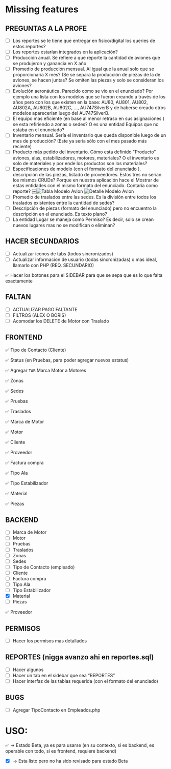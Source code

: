 # Missing features

## PREGUNTAS A LA PROFE
- [ ] Los reportes se le tiene que entregar en físico/digital los queries de estos reportes?
- [ ] Los reportes estarían integrados en la aplicación?
- [ ] Producción anual. Se refiere a que reporte la cantidad de aviones que se produjeron y ganancia en X año 
- [ ] Promedio de producción mensual. Al igual que la anual solo que se proporcionaría X mes? (Se se separa la producción de piezas de la de aviones, se hacen juntas? Se omiten las piezas y solo se consideran los aviones?
- [ ] Evolución aeronáutica. Parecido como se vio en el enunciado? Por ejemplo una lista con los modelos que se fueron creando a través de los años pero con los que existen en la base: AU80, AU801, AU802, AU802A, AU802B, AU802C, ..., AU747SilverB y de haberse creado otros modelos aparecerían luego del AU747SilverB.
- [ ] El equipo mas eficiente (en base al menor retraso en sus asignaciones ) se esta refiriendo a zonas o sedes? O es una entidad Equipos que no estaba en el enunciado?
- [ ] Inventario mensual. Sería el inventario que queda disponible luego de un mes de producción? (Este ya sería sólo con el mes pasado más reciente)
- [ ] Producto más pedido del inventario. Cómo esta definido "Producto" aviones, alas, estabilizadores, motores, materiales? O el inventario es solo de materiales y por ende los productos son los materiales?
- [ ] Especificaciones de modelo (con el formato del enunciado ), descripción de las piezas, listado de proveedores. Estos tres no serian los mismos CRUDs? Porque en nuestra aplicación hace el Mostrar de estas entidades con el mismo formato del enunciado. Contaría como reporte?
￼![Tabla Modelo Avion](https://image.prntscr.com/image/2u2I2ZiqS0OgSfYm2uJv8w.png)
![Detalle Modelo Avion](https://image.prntscr.com/image/gPFTyX0ATjyiwrbmUEtS8A.png)
- [ ] Promedio de traslados entre las sedes. Es la división entre todos los traslados existentes entre la cantidad de sedes?
- [ ] Descripción de piezas (formato del enunciado) pero no encuentro la descripción en el enunciado. Es texto plano?
- [ ] La entidad Lugar se maneja como Permiso? Es decir, solo se crean nuevos lugares mas no se modifican o eliminan?

## HACER SECUNDARIOS
- [ ] Actualizar iconos de tabs (todos sincronizados)
- [ ] Actualizar informacion de usuario (todas sincronizadas) o mas ideal, llamarlo con PHP (REQ. SECUNDARIO)

:white_check_mark: Hacer los botones para el SIDEBAR para que se sepa que es lo que falta exactamente

## FALTAN
- [ ] ACTUALIZAR PAGO FALTANTE
- [ ] FILTROS (ALEX O BORIS)
- [ ] Acomodar los DELETE de Motor con Traslado

## FRONTEND

:white_check_mark: Tipo de Contacto (Cliente)

:white_check_mark: Status (en Pruebas, para poder agregar nuevos estatus)

:white_check_mark: Agregar `TAB` Marca Motor a Motores

:white_check_mark: Zonas 

:white_check_mark: Sedes 

:white_check_mark: Pruebas 

:white_check_mark: Traslados

:white_check_mark: Marca de Motor 

:white_check_mark: Motor 

:white_check_mark: Cliente

:white_check_mark: Proveedor

:white_check_mark: Factura compra

:white_check_mark: Tipo Ala

:white_check_mark: Tipo Estabilizador

:white_check_mark: Material

:white_check_mark: Piezas

## BACKEND
- [ ] Marca de Motor
- [ ] Motor
- [ ] Pruebas
- [ ] Traslados
- [ ] Zonas
- [ ] Sedes
- [ ] Tipo de Contacto (empleado)
- [ ] Cliente
- [ ] Factura compra
- [ ] Tipo Ala
- [ ] Tipo Estabilizador
- [x] Material
- [ ] Piezas

:white_check_mark: Proveedor

## PERMISOS
- [ ] Hacer los permisos mas detallados

## REPORTES (nigga avanzo ahi en reportes.sql)
- [ ] Hacer algunos
- [ ] Hacer un tab en el sidebar que sea “REPORTES”
- [ ] Hacer interfaz de las tablas requerida (con el formato del enunciado)

## BUGS
- [ ] Agregar TipoContacto en Empleados.php


# USO:
:white_check_mark: -> Estado Beta, ya es para usarse (en su contexto, si es backend, es operable con todo, si es frontend, requiere backend)
- [x] -> Esta listo pero no ha sido revisado para estado Beta
